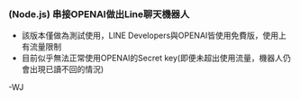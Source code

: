 ### (Node.js) 串接OPENAI做出Line聊天機器人
* 該版本僅做為測試使用，LINE Developers與OPENAI皆使用免費版，使用上有流量限制
* 目前似乎無法正常使用OPENAI的Secret key(即便未超出使用流量，機器人仍會出現已讀不回的情況)

-WJ
